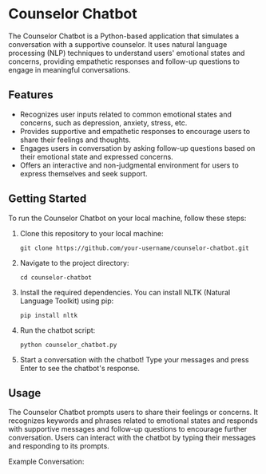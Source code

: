 # Counselor Chatbot

The Counselor Chatbot is a Python-based application that simulates a conversation with a supportive counselor. It uses natural language processing (NLP) techniques to understand users' emotional states and concerns, providing empathetic responses and follow-up questions to engage in meaningful conversations.

## Features

- Recognizes user inputs related to common emotional states and concerns, such as depression, anxiety, stress, etc.
- Provides supportive and empathetic responses to encourage users to share their feelings and thoughts.
- Engages users in conversation by asking follow-up questions based on their emotional state and expressed concerns.
- Offers an interactive and non-judgmental environment for users to express themselves and seek support.

## Getting Started

To run the Counselor Chatbot on your local machine, follow these steps:

1. Clone this repository to your local machine:

    ```
    git clone https://github.com/your-username/counselor-chatbot.git
    ```

2. Navigate to the project directory:

    ```
    cd counselor-chatbot
    ```

3. Install the required dependencies. You can install NLTK (Natural Language Toolkit) using pip:

    ```
    pip install nltk
    ```

4. Run the chatbot script:

    ```
    python counselor_chatbot.py
    ```

5. Start a conversation with the chatbot! Type your messages and press Enter to see the chatbot's response.

## Usage

The Counselor Chatbot prompts users to share their feelings or concerns. It recognizes keywords and phrases related to emotional states and responds with supportive messages and follow-up questions to encourage further conversation. Users can interact with the chatbot by typing their messages and responding to its prompts.

Example Conversation:

